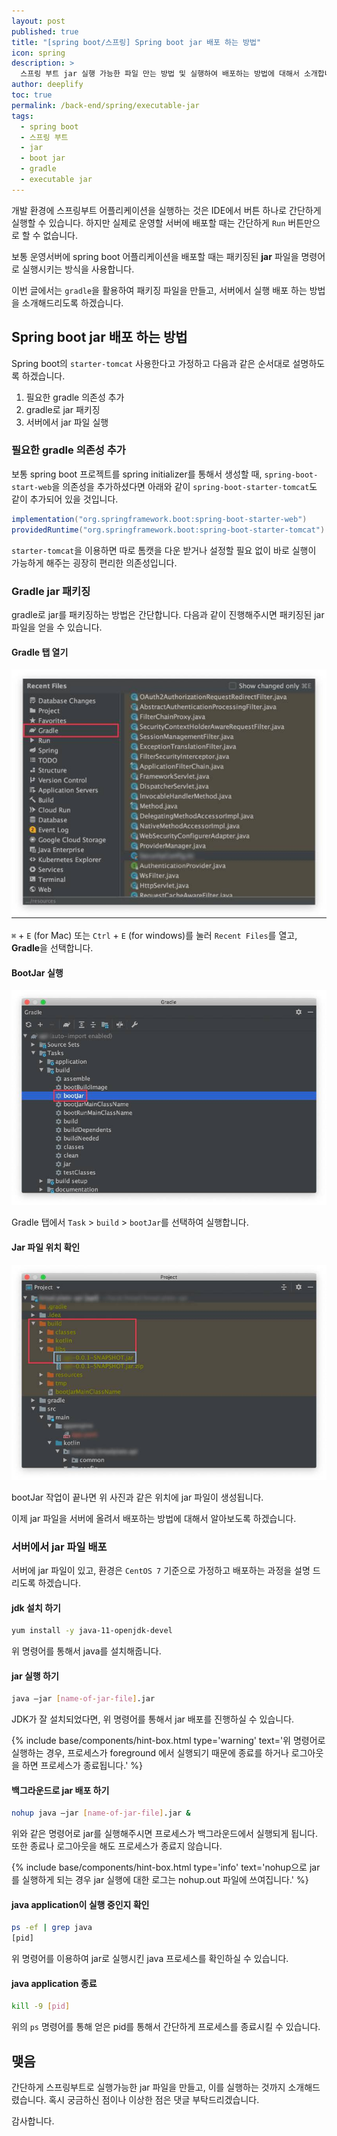 ```yaml
---
layout: post
published: true
title: "[spring boot/스프링] Spring boot jar 배포 하는 방법"
icon: spring
description: >
  스프링 부트 jar 실행 가능한 파일 만는 방법 및 실행하여 배포하는 방법에 대해서 소개합니다.
author: deeplify
toc: true
permalink: /back-end/spring/executable-jar
tags: 
  - spring boot
  - 스프링 부트
  - jar
  - boot jar
  - gradle
  - executable jar
---
```


개발 환경에 스프링부트 어플리케이션을 실행하는 것은 IDE에서 버튼 하나로 간단하게 실행할 수 있습니다. 하지만 실제로 운영할 서버에 배포할 때는 간단하게 `Run` 버튼만으로 할 수 없습니다.

보통 운영서버에 spring boot 어플리케이션을 배포할 때는 패키징된 **jar** 파일을 명령어로 실행시키는 방식을 사용합니다.

이번 글에서는 `gradle`을 활용하여 패키징 파일을 만들고, 서버에서 실행 배포 하는 방법을 소개해드리도록 하겠습니다.

## Spring boot jar 배포 하는 방법

Spring boot의 `starter-tomcat` 사용한다고 가정하고 다음과 같은 순서대로 설명하도록 하겠습니다.

1. 필요한 gradle 의존성 추가
2. gradle로 jar 패키징
3. 서버에서 jar 파일 실행

### 필요한 gradle 의존성 추가

보통 spring boot 프로젝트를 spring initializer를 통해서 생성할 때, `spring-boot-start-web`을 의존성을 추가하셨다면 아래와 같이 `spring-boot-starter-tomcat`도 같이 추가되어 있을 것입니다.

```gradle
implementation("org.springframework.boot:spring-boot-starter-web")
providedRuntime("org.springframework.boot:spring-boot-starter-tomcat")
```

`starter-tomcat`을 이용하면 따로 톰캣을 다운 받거나 설정할 필요 없이 바로 실행이 가능하게 해주는 굉장히 편리한 의존성입니다.

### Gradle jar 패키징

gradle로 jar를 패키징하는 방법은 간단합니다. 다음과 같이 진행해주시면 패키징된 jar 파일을 얻을 수 있습니다.

#### Gradle 탭 열기

![gradle 탭 열기](/assets/images/springboot-jar1.jpg)

`⌘` + `E` (for Mac) 또는 `Ctrl` + `E` (for windows)를 눌러 `Recent Files`를 열고, **Gradle**을 선택합니다.

#### BootJar 실행

![bootjar 실행하기](/assets/images/springboot-jar2.jpg)

Gradle 탭에서 `Task` > `build` > `bootJar`를 선택하여 실행합니다.

#### Jar 파일 위치 확인

![Jar 파일 위치 확인](/assets/images/springboot-jar3.jpg)

bootJar 작업이 끝나면 위 사진과 같은 위치에 jar 파일이 생성됩니다.

이제 jar 파일을 서버에 올려서 배포하는 방법에 대해서 알아보도록 하겠습니다.

### 서버에서 jar 파일 배포

서버에 jar 파일이 있고, 환경은 `CentOS 7` 기준으로 가정하고 배포하는 과정을 설명 드리도록 하겠습니다.

#### jdk 설치 하기

```bash
yum install -y java-11-openjdk-devel
```

위 명령어를 통해서 java를 설치해줍니다.

#### jar 실행 하기

```bash
java –jar [name-of-jar-file].jar
```

JDK가 잘 설치되었다면, 위 명령어를 통해서 jar 배포를 진행하실 수 있습니다.

{% include base/components/hint-box.html type='warning' text='위 명령어로 실행하는 경우, 프로세스가 foreground 에서 실행되기 때문에 종료를 하거나 로그아웃을 하면 프로세스가 종료됩니다.' %}

#### 백그라운드로 jar 배포 하기

```bash
nohup java –jar [name-of-jar-file].jar &
```

위와 같은 명령어로 jar를 실행해주시면 프로세스가 백그라운드에서 실행되게 됩니다. 또한 종료나 로그아웃을 해도 프로세스가 종료지 않습니다.

{% include base/components/hint-box.html type='info' text='nohup으로 jar를 실행하게 되는 경우 jar 실행에 대한 로그는 nohup.out 파일에 쓰여집니다.' %}

#### java application이 실행 중인지 확인

```bash
ps -ef | grep java
[pid]
```

위 명령어를 이용하여 jar로 실행시킨 java 프로세스를 확인하실 수 있습니다.

#### java application 종료

```bash
kill -9 [pid]
```

위의 `ps` 명령어를 통해 얻은 pid를 통해서 간단하게 프로세스를 종료시킬 수 있습니다.

## 맺음

간단하게 스프링부트로 실행가능한 jar 파일을 만들고, 이를 실행하는 것까지 소개해드렸습니다. 혹시 궁금하신 점이나 이상한 점은 댓글 부탁드리겠습니다.

감사합니다.
